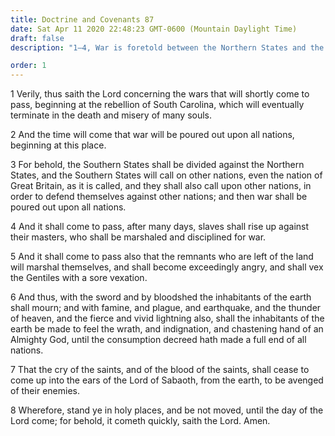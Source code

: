 ```yaml
---
title: Doctrine and Covenants 87
date: Sat Apr 11 2020 22:48:23 GMT-0600 (Mountain Daylight Time)
draft: false
description: "1–4, War is foretold between the Northern States and the Southern States; 5–8, Great calamities will fall upon all the inhabitants of the earth."

order: 1
---
```

    
1 Verily, thus saith the Lord concerning the wars that will shortly come to pass, beginning at the rebellion of South Carolina, which will eventually terminate in the death and misery of many souls.

2 And the time will come that war will be poured out upon all nations, beginning at this place.

3 For behold, the Southern States shall be divided against the Northern States, and the Southern States will call on other nations, even the nation of Great Britain, as it is called, and they shall also call upon other nations, in order to defend themselves against other nations; and then war shall be poured out upon all nations.

4 And it shall come to pass, after many days, slaves shall rise up against their masters, who shall be marshaled and disciplined for war.

5 And it shall come to pass also that the remnants who are left of the land will marshal themselves, and shall become exceedingly angry, and shall vex the Gentiles with a sore vexation.

6 And thus, with the sword and by bloodshed the inhabitants of the earth shall mourn; and with famine, and plague, and earthquake, and the thunder of heaven, and the fierce and vivid lightning also, shall the inhabitants of the earth be made to feel the wrath, and indignation, and chastening hand of an Almighty God, until the consumption decreed hath made a full end of all nations.

7 That the cry of the saints, and of the blood of the saints, shall cease to come up into the ears of the Lord of Sabaoth, from the earth, to be avenged of their enemies.

8 Wherefore, stand ye in holy places, and be not moved, until the day of the Lord come; for behold, it cometh quickly, saith the Lord. Amen.
